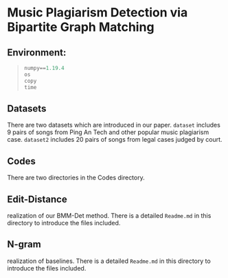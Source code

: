 # Music Plagiarism Detection via Bipartite Graph Matching
## Environment:
>```python
>numpy==1.19.4
>os
>copy
>time
>```
## Datasets

There are two datasets which are introduced in our paper. `dataset` includes 9 pairs of songs from Ping An Tech and other popular music plagiarism case. `dataset2` includes 20 pairs of songs from legal cases judged by court. 
## Codes

There are two directories in the Codes directory.
## Edit-Distance

realization of our BMM-Det method. There is a detailed `Readme.md` in this directory to introduce the files included.
## N-gram

realization of baselines. There is a detailed `Readme.md` in this directory to introduce the files included.
